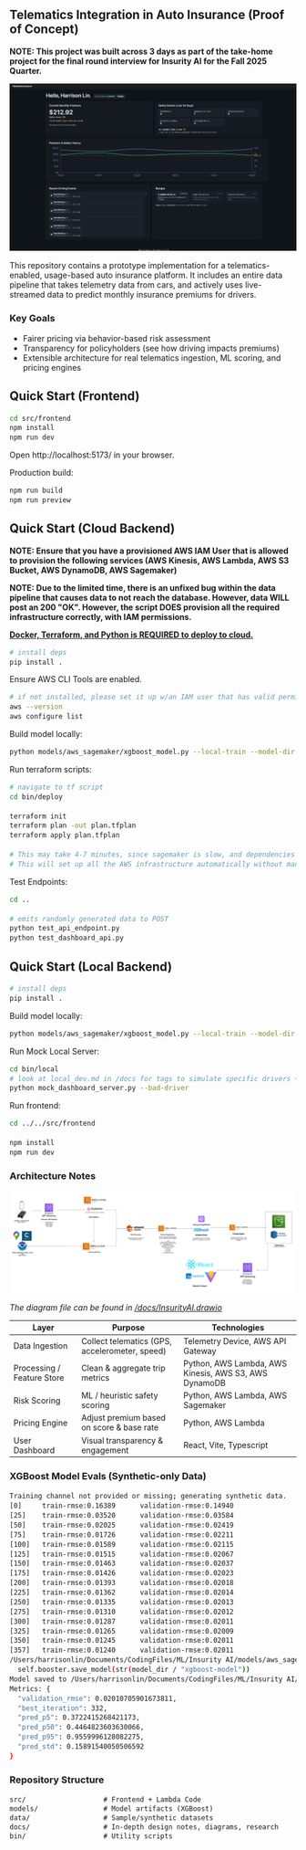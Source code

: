  ## Telematics Integration in Auto Insurance (Proof of Concept)

**NOTE: This project was built across 3 days as part of the take-home project for the final round interview for Insurity AI for the Fall 2025 Quarter.**

![alt text](docs/homepage.png)


This repository contains a prototype implementation for a telematics-enabled, usage-based auto insurance platform. It includes an entire data pipeline that takes telemetry data from cars, and actively uses live-streamed data to predict monthly insurance premiums for drivers.

### Key Goals

- Fairer pricing via behavior-based risk assessment
- Transparency for policyholders (see how driving impacts premiums)
- Extensible architecture for real telematics ingestion, ML scoring, and pricing engines


## Quick Start (Frontend)

```bash
cd src/frontend
npm install
npm run dev
```

Open http://localhost:5173/ in your browser.

Production build:

```bash
npm run build
npm run preview
```

## Quick Start (Cloud Backend)

**NOTE: Ensure that you have a provisioned AWS IAM User that is allowed to provision the following services (AWS Kinesis, AWS Lambda, AWS S3 Bucket, AWS DynamoDB, AWS Sagemaker)**

**NOTE: Due to the limited time, there is an unfixed bug within the data pipeline that causes data to not reach the database. However, data WILL post an 200 "OK". However, the script DOES provision all the required infrastructure correctly, with IAM permissions.** 

**<u>Docker, Terraform, and Python is REQUIRED to deploy to cloud.</u>**

```bash
# install deps
pip install .
```

Ensure AWS CLI Tools are enabled.

```bash
# if not installed, please set it up w/an IAM user that has valid permissions.
aws --version
aws configure list
```

Build model locally:
```bash
python models/aws_sagemaker/xgboost_model.py --local-train --model-dir artifacts
```

Run terraform scripts:

```bash
# navigate to tf script
cd bin/deploy

terraform init
terraform plan -out plan.tfplan
terraform apply plan.tfplan

# This may take 4-7 minutes, since sagemaker is slow, and dependencies have to be compiled + zipped for lambda
# This will set up all the AWS infrastructure automatically without manual intervention.
```

Test Endpoints:

```bash
cd ..

# emits randomly generated data to POST
python test_api_endpoint.py
python test_dashboard_api.py
```

## Quick Start (Local Backend)

```bash
# install deps
pip install .
```

Build model locally:
```bash
python models/aws_sagemaker/xgboost_model.py --local-train --model-dir artifacts
```

Run Mock Local Server:
```bash
cd bin/local
# look at local_dev.md in /docs for tags to simulate specific drivers + events
python mock_dashboard_server.py --bad-driver
```

Run frontend:
```bash
cd ../../src/frontend

npm install
npm run dev
```


### Architecture Notes

![alt text](docs/architecture.png)

*The diagram file can be found in <u>/docs/InsurityAI.drawio</u>*

| Layer | Purpose | Technologies |
|-------|---------|--------|
| Data Ingestion | Collect telematics (GPS, accelerometer, speed) | Telemetry Device, AWS API Gateway |
| Processing / Feature Store | Clean & aggregate trip metrics | Python, AWS Lambda, AWS Kinesis, AWS S3, AWS DynamoDB |
| Risk Scoring | ML / heuristic safety scoring | Python, AWS Lambda, AWS Sagemaker |
| Pricing Engine | Adjust premium based on score & base rate | Python, AWS Lambda |
| User Dashboard | Visual transparency & engagement | React, Vite, Typescript |


### XGBoost Model Evals (Synthetic-only Data)
``` bash
Training channel not provided or missing; generating synthetic data.
[0]     train-rmse:0.16389      validation-rmse:0.14940
[25]    train-rmse:0.03520      validation-rmse:0.03584
[50]    train-rmse:0.02025      validation-rmse:0.02419
[75]    train-rmse:0.01726      validation-rmse:0.02211
[100]   train-rmse:0.01589      validation-rmse:0.02115
[125]   train-rmse:0.01515      validation-rmse:0.02067
[150]   train-rmse:0.01463      validation-rmse:0.02037
[175]   train-rmse:0.01426      validation-rmse:0.02023
[200]   train-rmse:0.01393      validation-rmse:0.02018
[225]   train-rmse:0.01362      validation-rmse:0.02014
[250]   train-rmse:0.01335      validation-rmse:0.02013
[275]   train-rmse:0.01310      validation-rmse:0.02012
[300]   train-rmse:0.01287      validation-rmse:0.02011
[325]   train-rmse:0.01265      validation-rmse:0.02009
[350]   train-rmse:0.01245      validation-rmse:0.02011
[357]   train-rmse:0.01240      validation-rmse:0.02011
/Users/harrisonlin/Documents/CodingFiles/ML/Insurity AI/models/aws_sagemaker/xgboost_model.py:139: UserWarning: [01:56:18] WARNING: /Users/runner/work/xgboost/xgboost/src/c_api/c_api.cc:1427: Saving model in the UBJSON format as default.  You can use file extension: `json`, `ubj` or `deprecated` to choose between formats.
  self.booster.save_model(str(model_dir / "xgboost-model"))
Model saved to /Users/harrisonlin/Documents/CodingFiles/ML/Insurity AI/artifacts
Metrics: {
  "validation_rmse": 0.02010705901673811,
  "best_iteration": 332,
  "pred_p5": 0.3722415268421173,
  "pred_p50": 0.4464823603630066,
  "pred_p95": 0.9559996128082275,
  "pred_std": 0.15891540050506592
}
```


### Repository Structure

```
src/                   # Frontend + Lambda Code 
models/                # Model artifacts (XGBoost)
data/                  # Sample/synthetic datasets
docs/                  # In-depth design notes, diagrams, research
bin/                   # Utility scripts
```